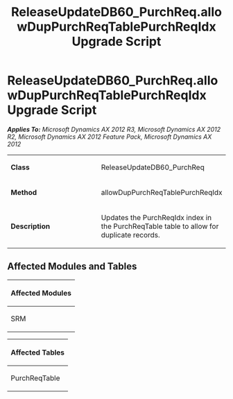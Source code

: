 ﻿---
title: ReleaseUpdateDB60_PurchReq.allowDupPurchReqTablePurchReqIdx Upgrade Script
TOCTitle: ReleaseUpdateDB60_PurchReq.allowDupPurchReqTablePurchReqIdx Upgrade Script
ms:assetid: 0b301dfd-c661-7c33-6825-1b3be2f8327e
ms:mtpsurl: https://msdn.microsoft.com/en-us/library/JJ735638(v=AX.60)
ms:contentKeyID: 49706549
ms.date: 05/18/2015
mtps_version: v=AX.60
---

# ReleaseUpdateDB60\_PurchReq.allowDupPurchReqTablePurchReqIdx Upgrade Script 


_**Applies To:** Microsoft Dynamics AX 2012 R3, Microsoft Dynamics AX 2012 R2, Microsoft Dynamics AX 2012 Feature Pack, Microsoft Dynamics AX 2012_

<table>
<colgroup>
<col style="width: 50%" />
<col style="width: 50%" />
</colgroup>
<tbody>
<tr class="odd">
<td><p><strong>Class</strong></p></td>
<td><p>ReleaseUpdateDB60_PurchReq</p></td>
</tr>
<tr class="even">
<td><p><strong>Method</strong></p></td>
<td><p>allowDupPurchReqTablePurchReqIdx</p></td>
</tr>
<tr class="odd">
<td><p><strong>Description</strong></p></td>
<td><p>Updates the PurchReqIdx index in the PurchReqTable table to allow for duplicate records.</p></td>
</tr>
</tbody>
</table>


## Affected Modules and Tables

<table>
<colgroup>
<col style="width: 100%" />
</colgroup>
<thead>
<tr class="header">
<th><p>Affected Modules</p></th>
</tr>
</thead>
<tbody>
<tr class="odd">
<td><p>SRM</p></td>
</tr>
</tbody>
</table>


<table>
<colgroup>
<col style="width: 100%" />
</colgroup>
<thead>
<tr class="header">
<th><p>Affected Tables</p></th>
</tr>
</thead>
<tbody>
<tr class="odd">
<td><p>PurchReqTable</p></td>
</tr>
</tbody>
</table>

  


